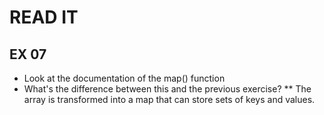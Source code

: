 # READ IT
## EX 07
* Look at the documentation of the map() function
* What's the difference between this and the previous exercise?
** The array is transformed into a map that can store sets of keys and values.

